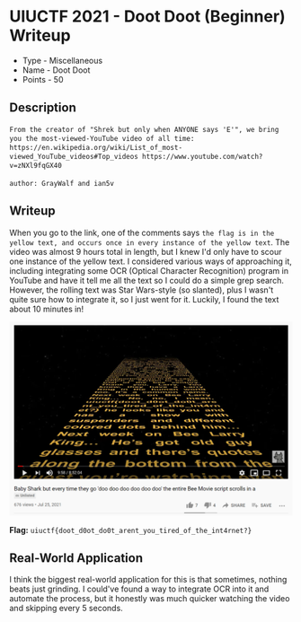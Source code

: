 # UIUCTF 2021 - Doot Doot (Beginner) Writeup
* Type - Miscellaneous
* Name - Doot Doot
* Points - 50

## Description
```
From the creator of "Shrek but only when ANYONE says 'E'", we bring you the most-viewed-YouTube video of all time: https://en.wikipedia.org/wiki/List_of_most-viewed_YouTube_videos#Top_videos https://www.youtube.com/watch?v=zNXl9fqGX40

author: GrayWalf and ian5v
```

## Writeup
When you go to the link, one of the comments says `the flag is in the yellow text, and occurs once in every instance of the yellow text`. The video was almost 9 hours total in length, but I knew I'd only have to scour one instance of the yellow text. I considered various ways of approaching it, including integrating some OCR (Optical Character Recognition) program in YouTube and have it tell me all the text so I could do a simple grep search. However, the rolling text was Star Wars-style (so slanted), plus I wasn't quite sure how to integrate it, so I just went for it. Luckily, I found the text about 10 minutes in!

<img src="image.png" width="800px">

**Flag:** `uiuctf{doot_d0ot_do0t_arent_you_tired_of_the_int4rnet?}`

## Real-World Application
I think the biggest real-world application for this is that sometimes, nothing beats just grinding. I could've found a way to integrate OCR into it and automate the process, but it honestly was much quicker watching the video and skipping every 5 seconds.